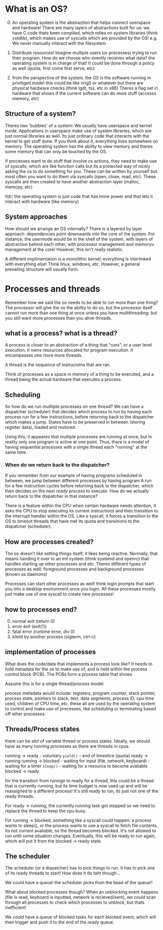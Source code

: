 # What is an OS?

0. An operating system is the abstraction that helps connect userspace and hardware! There
   are many layers of abstractions built for us: we have C code thats been compiled, which
   relies on system libraries (think cstdlib), which makes use of syscalls which are
   provided by the OS! e.g. We never manually interact with the filesystem

1. Distribute resources! Imagine multiple users (or processes) trying to run their
   program. How do we choose who evently recieves what data? the operating system is in
   charge of that! It could be done through a policy as well (quota, first come first
   serve, etc)

2. from the perspective of the system, the OS is the software running in priviliged mode!
   this could be like ring0 or whatever but there are physical hardware checks (think
   lgdt, tss, etc in x86) Theres a flag set in hardware that shows if the current software
   can do more stuff (accesss memory, etc)

## Structure of a system?

Theres two 'bubbles' of a system: We usually have userspace and kernel mode. Applications
in userspace make use of system libraries; which are just normal libraries as well. Its
just ordinary code that interacts with the kernel to get stuff done. If you think about
it, everything lives somewhere on memory. The operating system has the ability to view
memory and theres some memory that can only be touched by the OS.

If processes want to do stuff that involve os actions, they need to make use of syscalls,
which are like function calls but its a protected way of nicely asking the os to do
something for you. These can be written by yourself but most often you want to do them via
syscalls (open, close, read, etc). These syscalls are then created to have another
abstraction layer (malloc, memcpy, etc)

tldr; the operating system is just code that has more power and that lets it interact with
hardware (like memory)

## System approaches

How should we arrange an OS internally? There *is* a layered by layer approach:
dependencies point downwards into the core of the system. For instance, the usermode would
be in the shell of the system, with layers of abstraction behind each other, with
processor management and memoryu management at the core! However, this isn't really
realistic. 

A different implimentation is a monolithic kernel; everything is interlinked with
everything else! Think linux, windows, etc. However, a general prevailing structure will
usually form.

# Processes and threads

Remember how we said the os needs to be able to run more than one thing? The processor
will give the os the ability to do so, but the processor itself cannot run more than one
thing at once unless you have multithreading: but you still want more processes than you
ahve threads. 

## what is a process? what is a thread?

A process is closer to an abstraction of a thing that "runs", or a user level execution.
It owns resources allocated for program execution. It encompasses one more more threads.

A thread is the sequence of instruciotns that are ran. 

Think of processes as a space in memory of a thing to be executed, and a thread being the
actual hardware that executes a process.

## Scheduling

So how do we run muiltiple processes on one thread? We can have a dispatcher (scheduler)
that decides which process to run by having each process run for a few instructions,
before returning back to the dispatcher which makes a jump. States have to be preserved in
between (storing register data), loaded and restored. 

Using this, it appeares that multiple processes are running at once, but in reality only
one program is active at one point. Thus, there is a model of having sequential processes
with a single thread each "running" at the same time.

### When do we return back to the dispatcher?

If you remember from our example of having programs scheduled in between, we jump between
different processes by having program A run for a few instruction cycles before returning
back to the dispatcher, which then decides on the next *ready* process to execute. How do
we actually return back to the dispatcher in that instance?

There is a feature within the CPU when certain hardware needs attention, it asks the CPU
to stop executing its current instructions and then transition to the interrupt handler
within the OS. Like a syscall, it forces a transition to the OS to timeout threads that
have met its quota and transitions to the dispatcher (scheduler).

## How are processes created?

The os doesn't like setting things itself; it likes being reactive. Normally, that means
handing it over to an init system (think systemd and openrc) that handles starting up
other processes and etc. Theres different types of processes as well: foreground processes
and background processes (known as daemons)

Processes can start other processes as well! think login prompts that start you into a
desktop environment once you login. All these processes mostly just make use of one
syscall to create new processes!

## how to processes end?

0. normal exit (return 0)
1. error exit (exit(1))
2. fatal error (runtime error, div 0)
3. kileld by another process (sigterm, ctrl-c)

## implementation of processes

What does the code/data that implements a process look like? It needs to hold metadata for
the os to make use of, and is held within the process control block (PCB). The PCBs form a
process table that shows

Assume this is for a single thread/process model:

process metadata would include: registers, program counter, stack pointer, process state,
pointers to stack, text, data segments, process ID, cpu time used, children of CPU time,
etc. these all are used by the operating system to control and make use of processes, like
scheduling or terminating based off other processes.

## Threads/Process states

there can be alot of variable thread or process states. Ideally, we should have as many
running processes as there are threads in cpus. 

running -> ready
    - voluntary `yield()`
    - end of timeslice (quota)
ready -> running
running -> blocked
    - waiting for input (file, network, keyboard)
    - waiting for a timer `sleep()`
    - waiting for a resource to become avaliable
blocked -> ready

for the transition from runnign to ready for a thread, this could be a thread that is
currently running, but its time budget is now used up and will be reassigned to a
different process! It's still ready to run, its just not one of the ready threads.

For ready -> running, the currently running task got stopped so we need to replace the
thread to keep the cpu busy. 

For running -> blocked, something like a syscall could happen: a process wants to sleep(),
or the process wants to use a syscall to fetch file contents. Its not current avaliable,
so the thread becomes blocked. It's not allowed to run until some situation changes.
Eventually, this will be ready to run again, which will put it from the blocked -> ready
state.

## The scheduler

The scheduler (or a dispatcher) has to pick things to run. It has to pick one of its ready
threads to start! How does it do taht though...

We could have a queue! the scheduler picks from the head of the queue!!

What about blocked processes though? When an unblocking event happens (file is read,
keyboard is inputted, network is recieved/sent), we *could* scan through all processes to
check which processes to unblock, but thats inefficient!

We could have a queue of blocked tasks for each blocked event, which will then trigger and
push it to the end of the ready queue.


